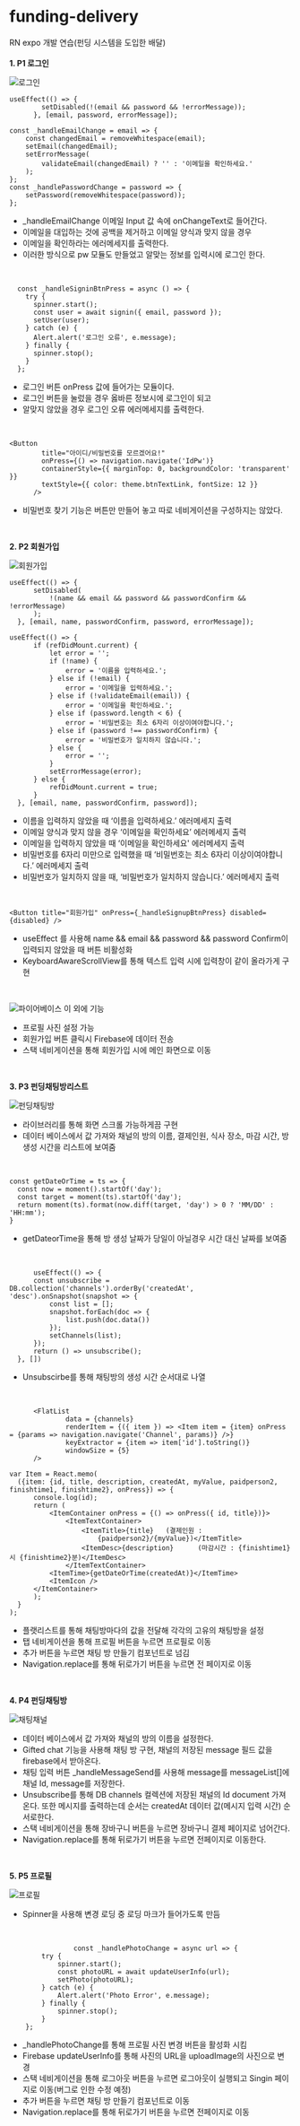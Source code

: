 # funding-delivery
RN expo 개발 연습(펀딩 시스템을 도입한 배달)
<br>
<br>
**1. P1 로그인**


![로그인](로그인.PNG)


```
useEffect(() => {
        setDisabled(!(email && password && !errorMessage));
      }, [email, password, errorMessage]);

const _handleEmailChange = email => {
    const changedEmail = removeWhitespace(email);
    setEmail(changedEmail);
    setErrorMessage(
        validateEmail(changedEmail) ? '' : '이메일을 확인하세요.'
    );
};
const _handlePasswordChange = password => {
    setPassword(removeWhitespace(password));
};
```
- _handleEmailChange 이메일 Input 값 속에 onChangeText로 들어간다.
- 이메일을 대입하는 것에 공백을 제거하고 이메일 양식과 맞지 않을 경우
- 이메일을 확인하라는 에러메세지를 출력한다.
- 이러한 방식으로 pw 모듈도 만들었고 알맞는 정보를 입력시에 로그인 한다.
<br>


```
  const _handleSigninBtnPress = async () => {
    try {
      spinner.start();
      const user = await signin({ email, password });
      setUser(user);
    } catch (e) {
      Alert.alert('로그인 오류', e.message);
    } finally {
      spinner.stop();
    }
  };
  ```
  - 로그인 버튼 onPress 값에 들어가는 모듈이다.
  - 로그인 버튼을 눌렀을 경우 옳바른 정보시에 로그인이 되고
  - 알맞지 않았을 경우 로그인 오류 에러메세지를 출력한다.
  <br>
  
  
  ```
  <Button
          title="아이디/비밀번호를 모르겠어요!"
          onPress={() => navigation.navigate('IdPw')}
          containerStyle={{ marginTop: 0, backgroundColor: 'transparent' }}
          textStyle={{ color: theme.btnTextLink, fontSize: 12 }}
        />
  ```
  - 비밀번호 찾기 기능은 버튼만 만들어 놓고 따로 네비게이션을 구성하지는 않았다.
  <br>
  
  
  **2. P2 회원가입**
  
  
  ![회원가입](회원가입.PNG)
  
  
  ```
  useEffect(() => {
        setDisabled(
            !(name && email && password && passwordConfirm && !errorMessage)
        );
    }, [email, name, passwordConfirm, password, errorMessage]);
  
  useEffect(() => {
        if (refDidMount.current) {
            let error = '';
            if (!name) {
                error = '이름을 입력하세요.';
            } else if (!email) {
                error = '이메일을 입력하세요.';
            } else if (!validateEmail(email)) {
                error = '이메일을 확인하세요.';
            } else if (password.length < 6) {
                error = '비밀번호는 최소 6자리 이상이여야합니다.';
            } else if (password !== passwordConfirm) {
                error = '비밀번호가 일치하지 않습니다.';
            } else {
                error = '';
            }
            setErrorMessage(error);
        } else {
            refDidMount.current = true;
        }
    }, [email, name, passwordConfirm, password]);
  ```
  - 이름을 입력하지 않았을 때 ‘이름을 입력하세요.’ 에러메세지 출력
  - 이메일 양식과 맞지 않을 경우 ‘이메일을 확인하세요’ 에러메세지 출력
  - 이메일을 입력하지 않았을 때 ‘이메일을 확인하세요' 에러메세지 출력
  - 비밀번호를 6자리 미만으로 입력했을 때 ‘비밀번호는 최소 6자리 이상이여야합니다.’ 에러메세지 출력
  - 비밀번호가 일치하지 않을 때, ‘비밀번호가 일치하지 않습니다.’ 에러메세지 출력
  <br>
  
  
  ```
  <Button title="회원가입" onPress={_handleSignupBtnPress} disabled={disabled} />
  ```
  - useEffect 를 사용해 name && email && password && password Confirm이 입력되지 않았을 때 버튼 비활성화
  - KeyboardAwareScrollView를 통해 텍스트 입력 시에 입력창이 같이 올라가게 구현
  <br>

  
  ![파이어베이스](파이어베이스.png)
  이 외에 기능
  - 프로필 사진 설정 가능
  - 회원가입 버튼 클릭시 Firebase에 데이터 전송
  - 스택 네비게이션을 통해 회원가입 시에 메인 화면으로 이동
<br>
  


  
  **3. P3 펀딩채팅방리스트**
  
  
  ![펀딩채팅방](펀딩채팅방.PNG)
  - <ScrollView> 라이브러리를 통해 화면 스크롤 가능하게끔 구현
  - 데이터 베이스에서 값 가져와 채널의 방의 이름, 결제인원, 식사 장소, 마감 시간, 방 생성 시간을 리스트에 보여줌
  <br>
        
        
  ```
  const getDateOrTime = ts => {
    const now = moment().startOf('day');
    const target = moment(ts).startOf('day');
    return moment(ts).format(now.diff(target, 'day') > 0 ? 'MM/DD' : 'HH:mm');
}
  ```
  - getDateorTime을 통해 방 생성 날짜가 당일이 아닐경우 시간 대신 날짜를 보여줌
<br>
        
        
  ```
        useEffect(() => {
        const unsubscribe = DB.collection('channels').orderBy('createdAt', 'desc').onSnapshot(snapshot => {
            const list = [];
            snapshot.forEach(doc => {
                list.push(doc.data())
            });
            setChannels(list);
        });
        return () => unsubscribe();
    }, [])
  ```
  - Unsubscirbe를 통해 채팅방의 생성 시간 순서대로 나열
<br>
        
        
  ```
        <FlatList
                data = {channels}
                renderItem = {({ item }) => <Item item = {item} onPress = {params => navigation.navigate('Channel', params)} />}
                keyExtractor = {item => item['id'].toString()}
                windowSize = {5}
        />
  ```
  ```
  var Item = React.memo(
    ({item: {id, title, description, createdAt, myValue, paidperson2, finishtime1, finishtime2}, onPress}) => {
        console.log(id);
        return (
            <ItemContainer onPress = {() => onPress({ id, title})}>
                <ItemTextContainer>
                    <ItemTitle>{title}   (결제인원 :
                        {paidperson2}/{myValue})</ItemTitle>
                    <ItemDesc>{description}      (마감시간 : {finishtime1}시 {finishtime2}분)</ItemDesc>
                </ItemTextContainer>
            <ItemTime>{getDateOrTime(createdAt)}</ItemTime>
            <ItemIcon />
        </ItemContainer>
        );
    }
);
  ```
  - 플랫리스트를 통해 채팅방마다의 값을 전달해 각각의 고유의 채팅방을 설정
  - 탭 네비게이션을 통해 프로필 버튼을 누르면 프로필로 이동
  - 추가 버튼을 누르면 채팅 방 만들기 컴포넌트로 넘김
  - Navigation.replace를 통해 뒤로가기 버튼을 누르면 전 페이지로 이동
<br> 
 
        
**4. P4 펀딩채팅방**
                
                
![채팅채널](채팅채널.PNG)
                
                
- 데이터 베이스에서 값 가져와 채널의 방의 이름을 설정한다.
- Gifted chat 기능을 사용해 채팅 방 구현, 채널의 저장된 message 필드 값을 firebase에서 받아온다.
- 채팅 입력 버튼 _handleMessageSend를 사용해 message를 messageList[]에 채널 Id, message를 저장한다.
- Unsubscribe를 통해 DB channels 컬렉션에 저장된 채널의 Id document 가져온다. 또한 메시지를 출력하는데 순서는 createdAt 데이터 값(메시지 입력 시간) 순서로한다. 
- 스택 네비게이션을 통해 장바구니 버튼을 누르면 장바구니 결제 페이지로 넘어간다.
- Navigation.replace를 통해 뒤로가기 버튼을 누르면 전페이지로 이동한다.
<br>
                
   
**5. P5 프로필**
                
                
![프로필](프로필.PNG)
                
              
- Spinner을 사용해 변경 로딩 중 로딩 마크가 들어가도록 만듬
<br>
                
                
```
                const _handlePhotoChange = async url => {
        try {
            spinner.start();
            const photoURL = await updateUserInfo(url);
            setPhoto(photoURL);
        } catch (e) {
            Alert.alert('Photo Error', e.message);
        } finally {
            spinner.stop();
        }
    };
```
- _handlePhotoChange를 통해 프로필 사진 변경 버튼을 활성화 시킴
- Firebase updateUserInfo를 통해 사진의 URL을 uploadImage의 사진으로 변경 
- 스택 네비게이션을 통해 로그아웃 버튼을 누르면 로그아웃이 실행되고 Singin 페이지로 이동(버그로 인한 수정 예정)
- 추가 버튼을 누르면 채팅 방 만들기 컴포넌트로 이동
- Navigation.replace를 통해 뒤로가기 버튼을 누르면 전페이지로 이동

  
  
  
  
  
  
  

